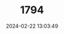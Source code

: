 ---
title: "1794"
category: "Aonyx congicus"
draft: false
date: 2024-02-22 13:03:49
languages:
  English: ["Cameroon Clawless Otter", "Small-clawed Otter", "Small-toothed Clawless Otter", "Zaire Clawless Otter", "Congo Clawless Otter"]
  German: ["Kleinkrallen-Fingerotter", "Kongo-Fingerotter"]
  French: ["Loutre à joues blanches du Cameroun", "Loutre à joues blanches du Congo", "Paraonyx tacheté"]
  Spanish; Castilian: ["Nutria Inerme de Camerún"]
---